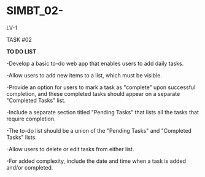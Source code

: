 # SIMBT_02-

LV-1

TASK #02

**TO DO LIST**

-Develop a basic to-do web app that enables users to add daily tasks.

-Allow users to add new items to a list, which must be visible.

-Provide an option for users to mark a task as "complete" upon successful completion, and these completed tasks should appear on a separate "Completed Tasks" list.

-Include a separate section titled "Pending Tasks" that lists all the tasks that require completion.

-The to-do list should be a union of the "Pending Tasks" and "Completed Tasks" lists.

-Allow users to delete or edit tasks from either list.

-For added complexity, include the date and time when a task is added and/or completed.
